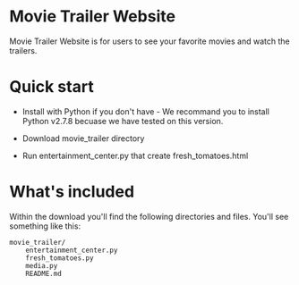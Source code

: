 # Movie Trailer Website

Movie Trailer Website is for users to see your favorite movies and watch the trailers.

# Quick start

* Install with Python if you don't have - We recommand you to install Python v2.7.8 becuase we have tested on this version.

* Download movie_trailer directory

* Run entertainment_center.py that create fresh_tomatoes.html

# What's included

Within the download you'll find the following directories and files. You'll see something like this:

    movie_trailer/
        entertainment_center.py
        fresh_tomatoes.py
        media.py
        README.md



